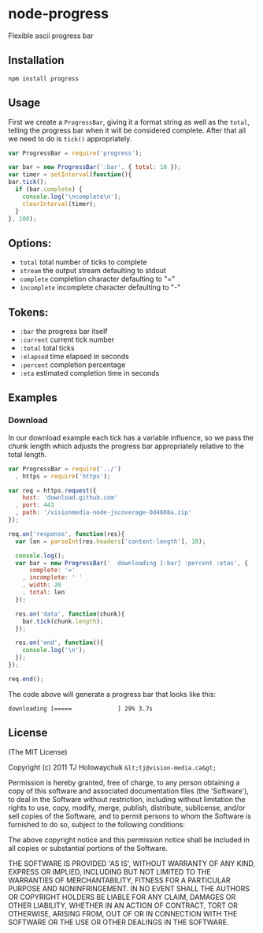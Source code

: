 # node-progress

  Flexible ascii progress bar

## Installation

    npm install progress

## Usage

   First we create a `ProgressBar`, giving it a format string
   as well as the `total`, telling the progress bar when it will
   be considered complete. After that all we need to do is `tick()` appropriately. 

```javascript
var ProgressBar = require('progress');

var bar = new ProgressBar(':bar', { total: 10 });
var timer = setInterval(function(){
bar.tick();
  if (bar.complete) {
    console.log('\ncomplete\n');
    clearInterval(timer);
  }
}, 100);
```

## Options:

  - `total` total number of ticks to complete
  - `stream` the output stream defaulting to stdout
  - `complete` completion character defaulting to "="
  - `incomplete` incomplete character defaulting to "-"

## Tokens:

  - `:bar` the progress bar itself
  - `:current` current tick number
  - `:total` total ticks
  - `:elapsed` time elapsed in seconds
  - `:percent` completion percentage
  - `:eta` estimated completion time in seconds

## Examples

### Download

  In our download example each tick has a variable influence, so we pass the chunk length which adjusts the progress bar appropriately relative to the total length. 

```javascript
var ProgressBar = require('../')
  , https = require('https');

var req = https.request({
    host: 'download.github.com'
  , port: 443
  , path: '/visionmedia-node-jscoverage-0d4608a.zip'
});

req.on('response', function(res){
  var len = parseInt(res.headers['content-length'], 10);

  console.log();
  var bar = new ProgressBar('  downloading [:bar] :percent :etas', {
      complete: '='
    , incomplete: ' '
    , width: 20
    , total: len
  });

  res.on('data', function(chunk){
    bar.tick(chunk.length);
  });

  res.on('end', function(){
    console.log('\n');
  });
});

req.end();
```

  The code above will generate a progress bar that looks like this:

```
downloading [=====             ] 29% 3.7s
```


## License 

(The MIT License)

Copyright (c) 2011 TJ Holowaychuk `&lt;tj@vision-media.ca&gt;`

Permission is hereby granted, free of charge, to any person obtaining
a copy of this software and associated documentation files (the
'Software'), to deal in the Software without restriction, including
without limitation the rights to use, copy, modify, merge, publish,
distribute, sublicense, and/or sell copies of the Software, and to
permit persons to whom the Software is furnished to do so, subject to
the following conditions:

The above copyright notice and this permission notice shall be
included in all copies or substantial portions of the Software.

THE SOFTWARE IS PROVIDED 'AS IS', WITHOUT WARRANTY OF ANY KIND,
EXPRESS OR IMPLIED, INCLUDING BUT NOT LIMITED TO THE WARRANTIES OF
MERCHANTABILITY, FITNESS FOR A PARTICULAR PURPOSE AND NONINFRINGEMENT.
IN NO EVENT SHALL THE AUTHORS OR COPYRIGHT HOLDERS BE LIABLE FOR ANY
CLAIM, DAMAGES OR OTHER LIABILITY, WHETHER IN AN ACTION OF CONTRACT,
TORT OR OTHERWISE, ARISING FROM, OUT OF OR IN CONNECTION WITH THE
SOFTWARE OR THE USE OR OTHER DEALINGS IN THE SOFTWARE.